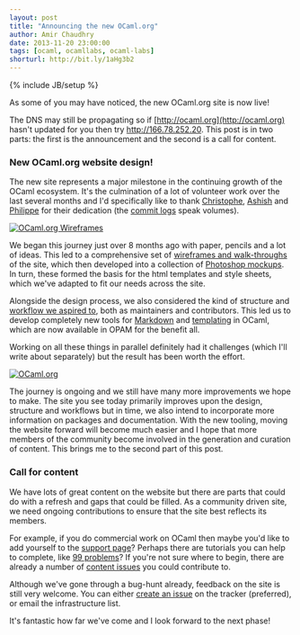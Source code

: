 ```yaml
---
layout: post
title: "Announcing the new OCaml.org"
author: Amir Chaudhry
date: 2013-11-20 23:00:00
tags: [ocaml, ocamllabs, ocaml-labs]
shorturl: http://bit.ly/1aHg3b2
---
```

{% include JB/setup %}

As some of you may have noticed, the new OCaml.org site is now live!  

The DNS may still be propagating so if [http://ocaml.org](http://ocaml.org) hasn't updated for you then try http://166.78.252.20.  This post is in two parts: the first is the announcement and the second is a call for content.


### New OCaml.org website design!

The new site represents a major milestone in the continuing growth of the OCaml ecosystem. It's the culmination of a lot of volunteer work over the last several months and I'd specifically like to thank [Christophe][], [Ashish][] and [Philippe][] for their dedication (the [commit logs][] speak volumes).  

[![OCaml.org Wireframes](http://amirchaudhry.com/images/ann-new-ocamlorg/ocaml-home-wire.png)](http://amirchaudhry.com/wireframe-demos-for-ocamlorg/)

We began this journey just over 8 months ago with paper, pencils and a lot of ideas. This led to a comprehensive set of [wireframes and walk-throughs][1] of the site, which then developed into a collection of [Photoshop mockups][2]. In turn, these formed the basis for the html templates and style sheets, which we've adapted to fit our needs across the site.  

Alongside the design process, we also considered the kind of structure and [workflow we aspired to][3], both as maintainers and contributors.  This led us to develop completely new tools for [Markdown][4] and [templating][5] in OCaml, which are now available in OPAM for the benefit all.  

Working on all these things in parallel definitely had it challenges (which I'll write about separately) but the result has been worth the effort.  

[![OCaml.org](http://amirchaudhry.com/images/ann-new-ocamlorg/ocaml-home-mockup.png)](http://ocaml.org)

The journey is ongoing and we still have many more improvements we hope to make. The site you see today primarily improves upon the design, structure and workflows but in time, we also intend to incorporate more information on packages and documentation. With the new tooling, moving the website forward will become much easier and I hope that more members of the community become involved in the generation and curation of content.  This brings me to the second part of this post.


### Call for content

We have lots of great content on the website but there are parts that could do with a refresh and gaps that could be filled.  As a community driven site, we need ongoing contributions to ensure that the site best reflects its members.  

For example, if you do commercial work on OCaml then maybe you'd like to add yourself to the [support page][6]? Perhaps there are tutorials you can help to complete, like [99 problems][7]?  If you're not sure where to begin, there are already a number of [content issues][8] you could contribute to.  

Although we've gone through a bug-hunt already, feedback on the site is still very welcome.  You can either [create an issue][issue] on the tracker (preferred), or email the infrastructure list. 

It's fantastic how far we've come and I look forward to the next phase!


[1]: http://amirchaudhry.com/wireframe-demos-for-ocamlorg/
[2]: https://github.com/ocaml/ocaml.org/wiki/Site-Redesign
[3]: http://lists.ocaml.org/pipermail/infrastructure/2013-July/000211.html
[4]: http://pw374.github.io/posts/2013-09-05-22-31-26-about-omd.html
[5]: http://pw374.github.io/posts/2013-10-03-20-35-12-using-mpp-two-different-ways.html
[6]: http://ocaml.org/community/support.html
[7]: http://ocaml.org/learn/tutorials/99problems.html
[8]: https://github.com/ocaml/ocaml.org/issues?labels=content
[commit logs]: https://github.com/ocaml/ocaml.org/commits/master
[issue]: https://github.com/ocaml/ocaml.org/issues
[Christophe]: https://github.com/Chris00
[Ashish]: http://ashishagarwal.org
[Philippe]: http://philippewang.info/CL/

